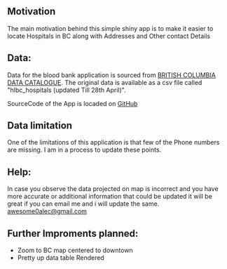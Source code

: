 
## Motivation
The main motivation behind this simple shiny app is to make it easier to locate Hospitals in BC along with Addresses and Other contact Details

## Data:
Data for the blood bank application is sourced from [BRITISH COLUMBIA DATA CATALOGUE](https://catalogue.data.gov.bc.ca/dataset/hospitals-in-bc). The original data is available as a csv file called "hlbc_hospitals (updated Till 28th April)". 

SourceCode of the App is locaded on [GitHub](https://github.com/neelok/BC_Hospitals)



## Data limitation
One of the limitations of this application is that few of the Phone numbers are missing. 
I am in a process to update these points.

## Help:
In case you observe the data projected on map is incorrect and you have more accurate or additional information that could be updated it will be great if you can email me and i will update the same.
awesome0alec@gmail.com

## Further Improments planned:

* Zoom to BC map centered to downtown
* Pretty up data table Rendered
